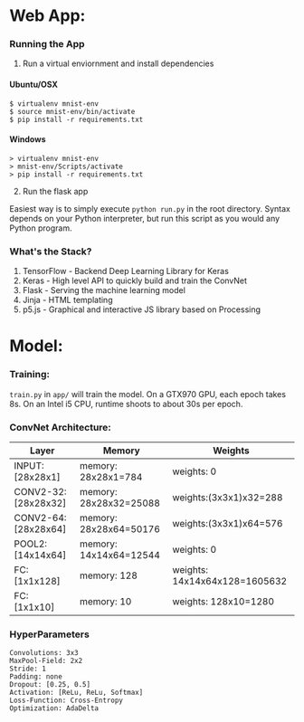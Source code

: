 # Web App:
### Running the App

1. Run a virtual enviornment and install dependencies

#### Ubuntu/OSX
```
$ virtualenv mnist-env
$ source mnist-env/bin/activate
$ pip install -r requirements.txt
```
#### Windows
```
> virtualenv mnist-env
> mnist-env/Scripts/activate
> pip install -r requirements.txt
```

2. Run the flask app

Easiest way is to simply execute `python run.py` in the root directory. Syntax depends on your Python interpreter, but run this script as you would any Python program.

### What's the Stack?

1. TensorFlow - Backend Deep Learning Library for Keras
2. Keras - High level API to quickly build and train the ConvNet
3. Flask - Serving the machine learning model
4. Jinja - HTML templating
5. p5.js - Graphical and interactive JS library based on Processing

# Model:
### Training:
`train.py` in `app/` will train the model. On a GTX970 GPU, each epoch takes 8s. On an Intel i5 CPU, runtime shoots to about 30s per epoch.

### ConvNet Architecture:

| Layer			| Memory		| Weights			|
| ---------------------	| ---------------------	| -----------------------------	|
| INPUT: [28x28x1]	| memory: 28x28x1=784 	| weights: 0			|
| CONV2-32: [28x28x32]	| memory: 28x28x32=25088| weights:(3x3x1)x32=288	|
| CONV2-64: [28x28x64]	| memory: 28x28x64=50176| weights:(3x3x1)x64=576	|
| POOL2: [14x14x64]	| memory: 14x14x64=12544| weights: 0			|
| FC: [1x1x128]		| memory: 128		| weights: 14x14x64x128=1605632 |
| FC: [1x1x10]		| memory: 10		| weights: 128x10=1280		|

### HyperParameters
```
Convolutions: 3x3
MaxPool-Field: 2x2
Stride: 1
Padding: none
Dropout: [0.25, 0.5]
Activation: [ReLu, ReLu, Softmax]
Loss-Function: Cross-Entropy
Optimization: AdaDelta
```

